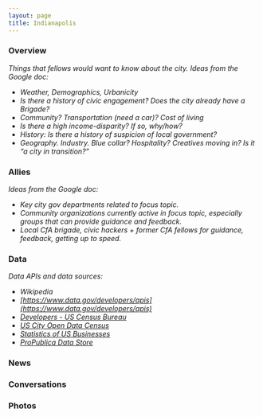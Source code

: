 ```yaml
---
layout: page
title: Indianapolis
---
```


### Overview 

_Things that fellows would want to know about the city. Ideas from the Google doc:_

* _Weather, Demographics, Urbanicity_
* _Is there a history of civic engagement? Does the city already have a Brigade?_
* _Community? Transportation (need a car)? Cost of living_
* _Is there a high income-disparity? If so, why/how?_
* _History: Is there a history of suspicion of local government?_
* _Geography. Industry. Blue collar? Hospitality? Creatives moving in? Is it “a city in transition?”_


### Allies

_Ideas from the Google doc:_

* _Key city gov departments related to focus topic._
* _Community organizations currently active in focus topic, especially groups that can provide guidance and feedback._
* _Local CfA brigade, civic hackers + former CfA fellows for guidance, feedback, getting up to speed._

### Data

_Data APIs and data sources:_

* _Wikipedia_
* _[https://www.data.gov/developers/apis](https://www.data.gov/developers/apis)_
* _[Developers - US Census Bureau](http://www.census.gov/developers/#)_
* _[US City Open Data Census](http://us-city.census.okfn.org/)_
* _[Statistics of US Businesses](http://www.census.gov/econ/susb/)_
* _[ProPublica Data Store](https://projects.propublica.org/data-store/)_

### News

### Conversations 

### Photos